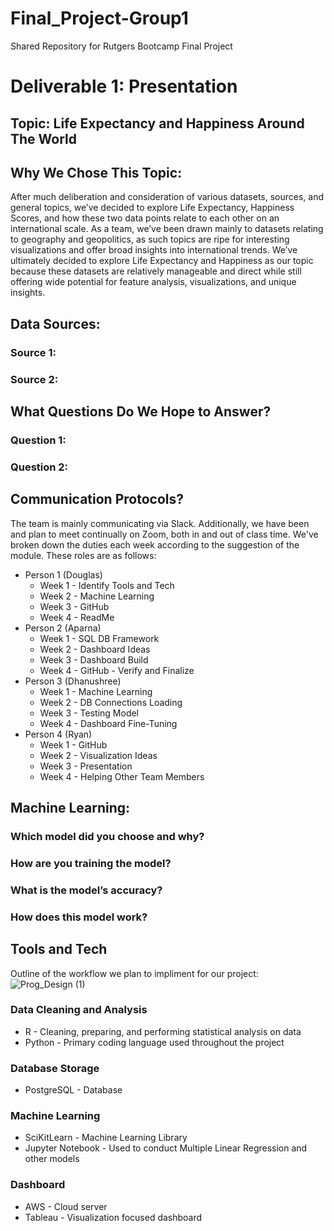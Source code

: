 # Final_Project-Group1
Shared Repository for Rutgers Bootcamp Final Project

# Deliverable 1: Presentation
 
## Topic: Life Expectancy and Happiness Around The World

## Why We Chose This Topic:

After much deliberation and consideration of various datasets, sources, and general topics, we’ve decided to explore Life Expectancy, Happiness Scores, and how these two data points relate to each other on an international scale. As a team, we’ve been drawn mainly to datasets relating to geography and geopolitics, as such topics are ripe for interesting visualizations and offer broad insights into international trends. We’ve ultimately decided to explore Life Expectancy and Happiness as our topic because these datasets are relatively manageable and direct while still offering wide potential for feature analysis, visualizations, and unique insights.

## Data Sources:

### Source 1:

### Source 2:

## What Questions Do We Hope to Answer?

### Question 1:

### Question 2:

## Communication Protocols?

The team is mainly communicating via Slack. Additionally, we have been and plan to meet continually on Zoom, both in and out of class time. We've broken down the duties each week according to the suggestion of the module. These roles are as follows: 
- Person 1 (Douglas)
  - Week 1 - Identify Tools and Tech
  - Week 2 - Machine Learning
  - Week 3 - GitHub
  - Week 4 - ReadMe
- Person 2 (Aparna)
  - Week 1 - SQL DB Framework
  - Week 2 - Dashboard Ideas
  - Week 3 - Dashboard Build
  - Week 4 - GitHub - Verify and Finalize
- Person 3 (Dhanushree)
  - Week 1 - Machine Learning
  - Week 2 - DB Connections Loading
  - Week 3 - Testing Model
  - Week 4 - Dashboard Fine-Tuning
- Person 4 (Ryan)
  - Week 1 - GitHub
  - Week 2 - Visualization Ideas
  - Week 3 - Presentation
  - Week 4 - Helping Other Team Members

## Machine Learning:

### Which model did you choose and why?

### How are you training the model?

### What is the model’s accuracy?

### How does this model work?

## Tools and Tech

Outline of the workflow we plan to impliment for our project:
![Prog_Design (1)](https://user-images.githubusercontent.com/91569387/155812890-7d8301ba-9429-46e5-966f-d42199a26bb5.png)

### Data Cleaning and Analysis
- R - Cleaning, preparing, and performing statistical analysis on data
- Python - Primary coding language used throughout the project
### Database Storage
- PostgreSQL - Database
### Machine Learning
- SciKitLearn - Machine Learning Library
- Jupyter Notebook - Used to conduct Multiple Linear Regression and other models
### Dashboard
- AWS - Cloud server
- Tableau - Visualization focused dashboard
